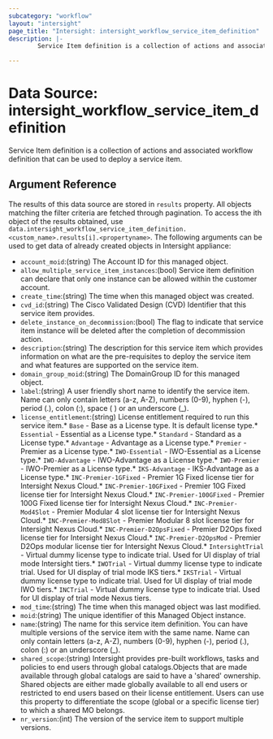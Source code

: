 ```yaml
---
subcategory: "workflow"
layout: "intersight"
page_title: "Intersight: intersight_workflow_service_item_definition"
description: |-
        Service Item definition is a collection of actions and associated workflow definition that can be used to deploy a service item.

---
```


# Data Source: intersight_workflow_service_item_definition
Service Item definition is a collection of actions and associated workflow definition that can be used to deploy a service item.
## Argument Reference
The results of this data source are stored in `results` property.
All objects matching the filter criteria are fetched through pagination.
To access the ith object of the results obtained, use `data.intersight_workflow_service_item_definition.<custom_name>.results[i].<propertyname>`.
The following arguments can be used to get data of already created objects in Intersight appliance:
* `account_moid`:(string) The Account ID for this managed object. 
* `allow_multiple_service_item_instances`:(bool) Service item definition can declare that only one instance can be allowed within the customer account. 
* `create_time`:(string) The time when this managed object was created. 
* `cvd_id`:(string) The Cisco Validated Design (CVD) Identifier that this service item provides. 
* `delete_instance_on_decommission`:(bool) The flag to indicate that service item instance will be deleted after the completion of decommission action. 
* `description`:(string) The description for this service item which provides information on what are the pre-requisites to deploy the service item and what features are supported on the service item. 
* `domain_group_moid`:(string) The DomainGroup ID for this managed object. 
* `label`:(string) A user friendly short name to identify the service item. Name can only contain letters (a-z, A-Z), numbers (0-9), hyphen (-), period (.), colon (:), space ( ) or an underscore (_). 
* `license_entitlement`:(string) License entitlement required to run this service item.* `Base` - Base as a License type. It is default license type.* `Essential` - Essential as a License type.* `Standard` - Standard as a License type.* `Advantage` - Advantage as a License type.* `Premier` - Premier as a License type.* `IWO-Essential` - IWO-Essential as a License type.* `IWO-Advantage` - IWO-Advantage as a License type.* `IWO-Premier` - IWO-Premier as a License type.* `IKS-Advantage` - IKS-Advantage as a License type.* `INC-Premier-1GFixed` - Premier 1G Fixed license tier for Intersight Nexus Cloud.* `INC-Premier-10GFixed` - Premier 10G Fixed license tier for Intersight Nexus Cloud.* `INC-Premier-100GFixed` - Premier 100G Fixed license tier for Intersight Nexus Cloud.* `INC-Premier-Mod4Slot` - Premier Modular 4 slot license tier for Intersight Nexus Cloud.* `INC-Premier-Mod8Slot` - Premier Modular 8 slot license tier for Intersight Nexus Cloud.* `INC-Premier-D2OpsFixed` - Premier D2Ops fixed license tier for Intersight Nexus Cloud.* `INC-Premier-D2OpsMod` - Premier D2Ops modular license tier for Intersight Nexus Cloud.* `IntersightTrial` - Virtual dummy license type to indicate trial. Used for UI display of trial mode Intersight tiers.* `IWOTrial` - Virtual dummy license type to indicate trial. Used for UI display of trial mode IKS tiers.* `IKSTrial` - Virtual dummy license type to indicate trial. Used for UI display of trial mode IWO tiers.* `INCTrial` - Virtual dummy license type to indicate trial. Used for UI display of trial mode Nexus tiers. 
* `mod_time`:(string) The time when this managed object was last modified. 
* `moid`:(string) The unique identifier of this Managed Object instance. 
* `name`:(string) The name for this service item definition. You can have multiple versions of the service item with the same name. Name can only contain letters (a-z, A-Z), numbers (0-9), hyphen (-), period (.), colon (:) or an underscore (_). 
* `shared_scope`:(string) Intersight provides pre-built workflows, tasks and policies to end users through global catalogs.Objects that are made available through global catalogs are said to have a 'shared' ownership. Shared objects are either made globally available to all end users or restricted to end users based on their license entitlement. Users can use this property to differentiate the scope (global or a specific license tier) to which a shared MO belongs. 
* `nr_version`:(int) The version of the service item to support multiple versions. 
 
